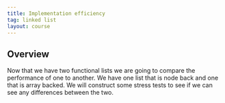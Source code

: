 ```yaml
---
title: Implementation efficiency
tag: linked list
layout: course
---
```


## Overview

Now that we have two functional lists we are going to compare the performance of one to another. We
have one list that is node back and one that is array backed. We will construct some stress tests
to see if we can see any differences between the two.